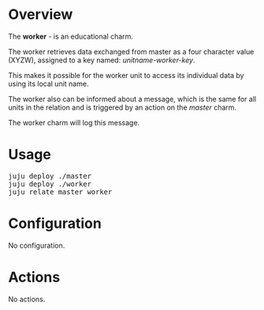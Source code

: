 # Overview
The **worker** - is an educational charm.

The worker retrieves data exchanged from master 
as a four character value (XYZW), assigned to a key named: *unitname-worker-key*.
 
This makes it possible for the worker unit to access its individual data by using its local unit name. 

The worker also can be informed about a message, which is the same for all units
in the relation and is triggered by an action on the *master* charm.

The worker charm will log this message.
 
# Usage
<pre>
juju deploy ./master
juju deploy ./worker
juju relate master worker
</pre>

# Configuration
No configuration.

# Actions
No actions.